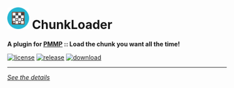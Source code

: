 # <img src="./assets/icon/index.svg" height="50" width="50"> ChunkLoader  
__A plugin for [PMMP](https://pmmp.io) :: Load the chunk you want all the time!__  

[![license](https://img.shields.io/github/license/PresentKim/ChunkLoader-PMMP.svg?label=License)](./LICENSE)
[![release](https://img.shields.io/github/release/PresentKim/ChunkLoader-PMMP.svg?label=Release)](../../releases/latest)
[![download](https://img.shields.io/github/downloads/PresentKim/ChunkLoader-PMMP/total.svg?label=Download)](../../releases/latest)
  
*****
  
[*See the details*](../../wiki)  
